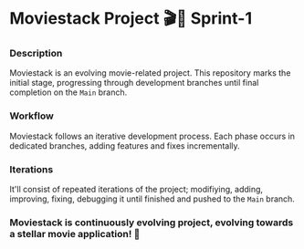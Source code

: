 Moviestack Project 🎬🚀 Sprint-1
=================================
### Description

Moviestack is an evolving movie-related project. This repository marks the initial stage, progressing through development branches until final completion on the `Main` branch.

### Workflow

Moviestack follows an iterative development process. Each phase occurs in dedicated branches, adding features and fixes incrementally.

### Iterations

It'll consist of repeated iterations of the project; modifiying, adding, improving, fixing, debugging it until finished and pushed to the `Main` branch.

### Moviestack is continuously evolving project, evolving towards a stellar movie application! 🌟
